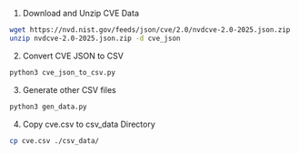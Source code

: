 1. Download and Unzip CVE Data
```bash
wget https://nvd.nist.gov/feeds/json/cve/2.0/nvdcve-2.0-2025.json.zip
unzip nvdcve-2.0-2025.json.zip -d cve_json
```

2. Convert CVE JSON to CSV
```bash
python3 cve_json_to_csv.py
```

3. Generate other CSV files
```bash
python3 gen_data.py
```

4. Copy cve.csv to csv_data Directory
```bash
cp cve.csv ./csv_data/
```